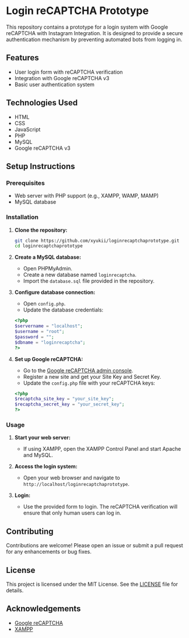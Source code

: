 # Login reCAPTCHA Prototype

This repository contains a prototype for a login system with Google reCAPTCHA with Instagram Integration. It is designed to provide a secure authentication mechanism by preventing automated bots from logging in.

## Features

- User login form with reCAPTCHA verification
- Integration with Google reCAPTCHA v3
- Basic user authentication system

## Technologies Used

- HTML
- CSS
- JavaScript
- PHP
- MySQL
- Google reCAPTCHA v3

## Setup Instructions

### Prerequisites

- Web server with PHP support (e.g., XAMPP, WAMP, MAMP)
- MySQL database

### Installation

1. **Clone the repository:**
    ```sh
    git clone https://github.com/xyukii/loginrecaptchaprototype.git
    cd loginrecaptchaprototype
    ```

2. **Create a MySQL database:**
    - Open PHPMyAdmin.
    - Create a new database named `loginrecaptcha`.
    - Import the `database.sql` file provided in the repository.

3. **Configure database connection:**
    - Open `config.php`.
    - Update the database credentials:
    ```php
    <?php
    $servername = "localhost";
    $username = "root";
    $password = "";
    $dbname = "loginrecaptcha";
    ?>
    ```

4. **Set up Google reCAPTCHA:**
    - Go to the [Google reCAPTCHA admin console](https://www.google.com/recaptcha/admin/create).
    - Register a new site and get your Site Key and Secret Key.
    - Update the `config.php` file with your reCAPTCHA keys:
    ```php
    <?php
    $recaptcha_site_key = "your_site_key";
    $recaptcha_secret_key = "your_secret_key";
    ?>
    ```

### Usage

1. **Start your web server:**
    - If using XAMPP, open the XAMPP Control Panel and start Apache and MySQL.

2. **Access the login system:**
    - Open your web browser and navigate to `http://localhost/loginrecaptchaprototype`.

3. **Login:**
    - Use the provided form to login. The reCAPTCHA verification will ensure that only human users can log in.

## Contributing

Contributions are welcome! Please open an issue or submit a pull request for any enhancements or bug fixes.

## License

This project is licensed under the MIT License. See the [LICENSE](LICENSE) file for details.

## Acknowledgements

- [Google reCAPTCHA](https://www.google.com/recaptcha)
- [XAMPP](https://www.apachefriends.org/index.html)

